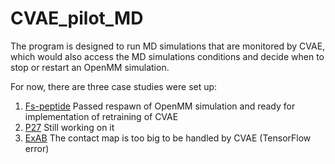 # CVAE\_pilot\_MD 

The program is designed to run MD simulations that are monitored by CVAE, which would also access 
the MD simulations conditions and decide when to stop or restart an OpenMM simulation. 

For now, there are three case studies were set up: 
1. [Fs-peptide](https://github.com/hengma1001/CVAE_pilot_MD/tree/master/Fs-pep) 
    Passed respawn of OpenMM simulation and ready for implementation of retraining of CVAE     
2. [P27](https://github.com/hengma1001/CVAE_pilot_MD/tree/master/P27)
    Still working on it
3. [ExAB](https://github.com/hengma1001/CVAE_pilot_MD/tree/master/ExAB) 
    The contact map is too big to be handled by CVAE (TensorFlow error)
